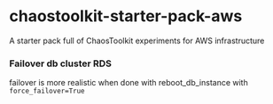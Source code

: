 # chaostoolkit-starter-pack-aws
A starter pack full of ChaosToolkit experiments for AWS infrastructure

### Failover db cluster RDS

failover is more realistic when done with reboot_db_instance with `force_failover=True`


